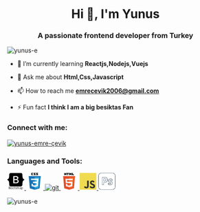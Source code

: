 <h1 align="center">Hi 👋, I'm Yunus</h1>
<h3 align="center">A passionate frontend developer from Turkey</h3>

<p align="left"> <img src="https://komarev.com/ghpvc/?username=yunus-e&label=Profile%20views&color=0e75b6&style=flat" alt="yunus-e" /> </p>

- 🌱 I’m currently learning **Reactjs,Nodejs,Vuejs**

- 💬 Ask me about **Html,Css,Javascript**

- 📫 How to reach me **emrecevik2006@gmail.com**

- ⚡ Fun fact **I think I am a big besiktas Fan**

<h3 align="left">Connect with me:</h3>
<p align="left">
<a href="https://linkedin.com/in/yunus-emre-çevik" target="blank"><img align="center" src="https://raw.githubusercontent.com/rahuldkjain/github-profile-readme-generator/master/src/images/icons/Social/linked-in-alt.svg" alt="yunus-emre-çevik" height="30" width="40" /></a>
</p>

<h3 align="left">Languages and Tools:</h3>
<p align="left"> <a href="https://getbootstrap.com" target="_blank" rel="noreferrer"> <img src="https://raw.githubusercontent.com/devicons/devicon/master/icons/bootstrap/bootstrap-plain-wordmark.svg" alt="bootstrap" width="40" height="40"/> </a> <a href="https://www.w3schools.com/css/" target="_blank" rel="noreferrer"> <img src="https://raw.githubusercontent.com/devicons/devicon/master/icons/css3/css3-original-wordmark.svg" alt="css3" width="40" height="40"/> </a> <a href="https://git-scm.com/" target="_blank" rel="noreferrer"> <img src="https://www.vectorlogo.zone/logos/git-scm/git-scm-icon.svg" alt="git" width="40" height="40"/> </a> <a href="https://www.w3.org/html/" target="_blank" rel="noreferrer"> <img src="https://raw.githubusercontent.com/devicons/devicon/master/icons/html5/html5-original-wordmark.svg" alt="html5" width="40" height="40"/> </a> <a href="https://developer.mozilla.org/en-US/docs/Web/JavaScript" target="_blank" rel="noreferrer"> <img src="https://raw.githubusercontent.com/devicons/devicon/master/icons/javascript/javascript-original.svg" alt="javascript" width="40" height="40"/> </a> <a href="https://www.photoshop.com/en" target="_blank" rel="noreferrer"> <img src="https://raw.githubusercontent.com/devicons/devicon/master/icons/photoshop/photoshop-line.svg" alt="photoshop" width="40" height="40"/> </a> </p>

<p><img align="center" src="https://github-readme-stats.vercel.app/api/top-langs?username=yunus-e&show_icons=true&locale=en&layout=compact" alt="yunus-e" /></p>

